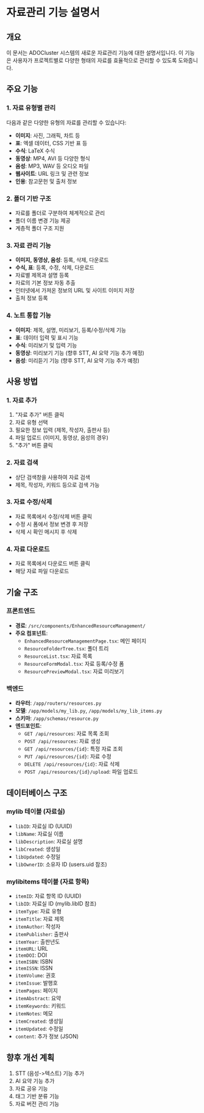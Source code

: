 # 자료관리 기능 설명서

## 개요
이 문서는 ADOCluster 시스템의 새로운 자료관리 기능에 대한 설명서입니다. 이 기능은 사용자가 프로젝트별로 다양한 형태의 자료를 효율적으로 관리할 수 있도록 도와줍니다.

## 주요 기능

### 1. 자료 유형별 관리
다음과 같은 다양한 유형의 자료를 관리할 수 있습니다:
- **이미지**: 사진, 그래픽, 차트 등
- **표**: 엑셀 데이터, CSS 기반 표 등
- **수식**: LaTeX 수식
- **동영상**: MP4, AVI 등 다양한 형식
- **음성**: MP3, WAV 등 오디오 파일
- **웹사이트**: URL 링크 및 관련 정보
- **인용**: 참고문헌 및 출처 정보

### 2. 폴더 기반 구조
- 자료를 폴더로 구분하여 체계적으로 관리
- 폴더 이름 변경 기능 제공
- 계층적 폴더 구조 지원

### 3. 자료 관리 기능
- **이미지, 동영상, 음성**: 등록, 삭제, 다운로드
- **수식, 표**: 등록, 수정, 삭제, 다운로드
- 자료별 제목과 설명 등록
- 자료의 기본 정보 자동 추출
- 인터넷에서 가져온 정보의 URL 및 사이트 이미지 저장
- 출처 정보 등록

### 4. 노트 통합 기능
- **이미지**: 제목, 설명, 미리보기, 등록/수정/삭제 기능
- **표**: 데이터 입력 및 표시 기능
- **수식**: 미리보기 및 입력 기능
- **동영상**: 미리보기 기능 (향후 STT, AI 요약 기능 추가 예정)
- **음성**: 미리듣기 기능 (향후 STT, AI 요약 기능 추가 예정)

## 사용 방법

### 1. 자료 추가
1. "자료 추가" 버튼 클릭
2. 자료 유형 선택
3. 필요한 정보 입력 (제목, 작성자, 출판사 등)
4. 파일 업로드 (이미지, 동영상, 음성의 경우)
5. "추가" 버튼 클릭

### 2. 자료 검색
- 상단 검색창을 사용하여 자료 검색
- 제목, 작성자, 키워드 등으로 검색 가능

### 3. 자료 수정/삭제
- 자료 목록에서 수정/삭제 버튼 클릭
- 수정 시 폼에서 정보 변경 후 저장
- 삭제 시 확인 메시지 후 삭제

### 4. 자료 다운로드
- 자료 목록에서 다운로드 버튼 클릭
- 해당 자료 파일 다운로드

## 기술 구조

### 프론트엔드
- **경로**: `/src/components/EnhancedResourceManagement/`
- **주요 컴포넌트**:
  - `EnhancedResourceManagementPage.tsx`: 메인 페이지
  - `ResourceFolderTree.tsx`: 폴더 트리
  - `ResourceList.tsx`: 자료 목록
  - `ResourceFormModal.tsx`: 자료 등록/수정 폼
  - `ResourcePreviewModal.tsx`: 자료 미리보기

### 백엔드
- **라우터**: `/app/routers/resources.py`
- **모델**: `/app/models/my_lib.py`, `/app/models/my_lib_items.py`
- **스키마**: `/app/schemas/resource.py`
- **엔드포인트**:
  - `GET /api/resources`: 자료 목록 조회
  - `POST /api/resources`: 자료 생성
  - `GET /api/resources/{id}`: 특정 자료 조회
  - `PUT /api/resources/{id}`: 자료 수정
  - `DELETE /api/resources/{id}`: 자료 삭제
  - `POST /api/resources/{id}/upload`: 파일 업로드

## 데이터베이스 구조

### mylib 테이블 (자료실)
- `libID`: 자료실 ID (UUID)
- `libName`: 자료실 이름
- `libDescription`: 자료실 설명
- `libCreated`: 생성일
- `libUpdated`: 수정일
- `libOwnerID`: 소유자 ID (users.uid 참조)

### mylibitems 테이블 (자료 항목)
- `itemID`: 자료 항목 ID (UUID)
- `libID`: 자료실 ID (mylib.libID 참조)
- `itemType`: 자료 유형
- `itemTitle`: 자료 제목
- `itemAuthor`: 작성자
- `itemPublisher`: 출판사
- `itemYear`: 출판년도
- `itemURL`: URL
- `itemDOI`: DOI
- `itemISBN`: ISBN
- `itemISSN`: ISSN
- `itemVolume`: 권호
- `itemIssue`: 발행호
- `itemPages`: 페이지
- `itemAbstract`: 요약
- `itemKeywords`: 키워드
- `itemNotes`: 메모
- `itemCreated`: 생성일
- `itemUpdated`: 수정일
- `content`: 추가 정보 (JSON)

## 향후 개선 계획
1. STT (음성->텍스트) 기능 추가
2. AI 요약 기능 추가
3. 자료 공유 기능
4. 태그 기반 분류 기능
5. 자료 버전 관리 기능